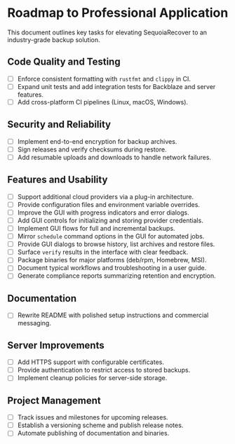 # Roadmap to Professional Application

This document outlines key tasks for elevating SequoiaRecover to an industry-grade backup solution.

## Code Quality and Testing
- [ ] Enforce consistent formatting with `rustfmt` and `clippy` in CI.
- [ ] Expand unit tests and add integration tests for Backblaze and server features.
- [ ] Add cross-platform CI pipelines (Linux, macOS, Windows).

## Security and Reliability
- [ ] Implement end-to-end encryption for backup archives.
- [ ] Sign releases and verify checksums during restore.
- [ ] Add resumable uploads and downloads to handle network failures.

## Features and Usability
- [ ] Support additional cloud providers via a plug-in architecture.
- [ ] Provide configuration files and environment variable overrides.
- [ ] Improve the GUI with progress indicators and error dialogs.
- [ ] Add GUI controls for initializing and storing provider credentials.
- [ ] Implement GUI flows for full and incremental backups.
- [ ] Mirror `schedule` command options in the GUI for automated jobs.
- [ ] Provide GUI dialogs to browse history, list archives and restore files.
- [ ] Surface `verify` results in the interface with clear feedback.
- [ ] Package binaries for major platforms (deb/rpm, Homebrew, MSI).
- [ ] Document typical workflows and troubleshooting in a user guide.
- [ ] Generate compliance reports summarizing retention and encryption.

## Documentation
- [ ] Rewrite README with polished setup instructions and commercial messaging.

## Server Improvements
- [ ] Add HTTPS support with configurable certificates.
- [ ] Provide authentication to restrict access to stored backups.
- [ ] Implement cleanup policies for server-side storage.

## Project Management
- [ ] Track issues and milestones for upcoming releases.
- [ ] Establish a versioning scheme and publish release notes.
- [ ] Automate publishing of documentation and binaries.
